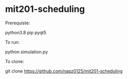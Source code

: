 # mit201-scheduling

Prerequiste:

python3.8
pip
pyqt5


To run:

python simulation.py

To clone:

git clone https://github.com/napz0125/mit201-scheduling
